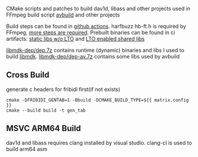 CMake scripts and patches to build dav1d, libass and other projects used in FFmpeg build script [avbuild](https://github.com/wang-bin/avbuild) and other projects

Build steps can be found in [github actions](https://github.com/wang-bin/devpkgs/actions/workflows/build.yml). harfbuzz hb-ft.h is required by FFmpeg, [more steps are required](https://github.com/wang-bin/devpkgs/actions/workflows/no-lto.yml). Prebuilt binaries can be found in ci artifacts: [static libs w/o LTO](https://nightly.link/wang-bin/devpkgs/workflows/no-lto/main) and [LTO enabled shared libs](https://nightly.link/wang-bin/devpkgs/workflows/build/main)

[libmdk-dep/dep.7z](https://nightly.link/wang-bin/devpkgs/workflows/build/main/libmdk-dep.zip) contains runtime (dynamic) binaries and libs I used to build [libmdk](https://github.com/wang-bin/mdk-sdk). [libmdk-dep/dep-av.7z](https://nightly.link/wang-bin/devpkgs/workflows/no-lto/main) contains some libs used by avbuild

## Cross Build
generate c headers for fribidi first(if not exists)

```
cmake -DFRIBIDI_GENTAB=1 -Bbuild -DCMAKE_BUILD_TYPE=${{ matrix.config }}
cmake --build build -t gen_tab
```

## MSVC ARM64 Build
dav1d and libass requires clang installed by visual studio. clang-cl is used to build arm64 asm
